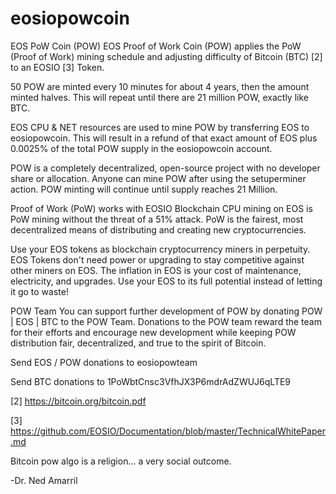 # eosiopowcoin
EOS PoW Coin (POW)
EOS Proof of Work Coin (POW) applies the PoW (Proof of Work) mining schedule and adjusting difficulty of Bitcoin (BTC) [2] to an EOSIO [3] Token.  

50 POW are minted every 10 minutes for about 4 years, then the amount minted halves.  This will repeat until there are 21 million POW, exactly like BTC.  

EOS CPU & NET resources are used to mine POW by transferring EOS to eosiopowcoin.  This will result in a refund of that exact amount of EOS plus 0.0025% of the total POW supply in the eosiopowcoin account.  

POW is a completely decentralized, open-source project with no developer share or allocation.  Anyone can mine POW after using the setuperminer action.  POW minting will continue until supply reaches 21 Million.   

Proof of Work (PoW) works with EOSIO 
Blockchain CPU mining on EOS is PoW mining without the threat of a 51% attack.  PoW is the fairest, most decentralized means of distributing and creating new cryptocurrencies.  

Use your EOS tokens as blockchain cryptocurrency miners in perpetuity.  EOS Tokens don't need power or upgrading to stay competitive against other miners on EOS.  The inflation in EOS is your cost of maintenance, electricity, and upgrades.  Use your EOS to its full potential instead of letting it go to waste!

POW Team
You can support further development of POW by donating POW | EOS | BTC to the POW Team.  Donations to the POW team reward the team for their efforts and encourage new development while keeping POW distribution fair, decentralized, and true to the spirit of Bitcoin. 

Send EOS / POW donations to eosiopowteam

Send BTC donations to 1PoWbtCnsc3VfhJX3P6mdrAdZWUJ6qLTE9

[2] https://bitcoin.org/bitcoin.pdf

[3] https://github.com/EOSIO/Documentation/blob/master/TechnicalWhitePaper.md

Bitcoin pow algo is a religion... a very social outcome.

-Dr. Ned Amarril

